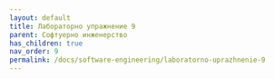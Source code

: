 ```yaml
---
layout: default
title: Лабораторно упражнение 9
parent: Софтуерно инженерство
has_children: true
nav_order: 9
permalink: /docs/software-engineering/laboratorno-uprazhnenie-9
---
```


# 
